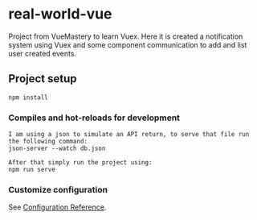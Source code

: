 # real-world-vue
  Project from VueMastery to learn Vuex. Here it is created a notification system using Vuex and some component communication to add and list user created events.

## Project setup
```
npm install
```

### Compiles and hot-reloads for development
```
I am using a json to simulate an API return, to serve that file run the following command:
json-server --watch db.json

After that simply run the project using: 
npm run serve
```

### Customize configuration
See [Configuration Reference](https://cli.vuejs.org/config/).
